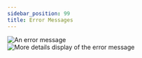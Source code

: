 ```yaml
---
sidebar_position: 99
title: Error Messages
---
```


![An error message](@site/static/img/tutorial/errorHandling/basicError.png)  
![More details display of the error message](@site/static/img/tutorial/errorHandling/errorDetails.png)  
